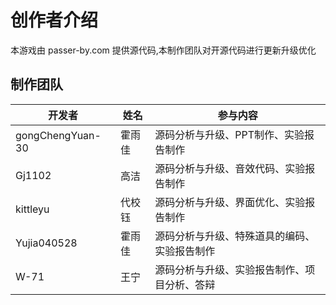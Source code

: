 # 创作者介绍
本游戏由 passer-by.com 提供源代码,本制作团队对开源代码进行更新升级优化
## 制作团队
| 开发者      | 姓名        | 参与内容                               |
| ----------- | ----------- | -------------------------------------- |
| gongChengYuan-30 | 霍雨佳     | 源码分析与升级、PPT制作、实验报告制作      |
| Gj1102      | 高洁     | 源码分析与升级、音效代码、实验报告制作      |
| kittleyu    | 代校钰     | 源码分析与升级、界面优化、实验报告制作      |
| Yujia040528 | 霍雨佳     | 源码分析与升级、特殊道具的编码、实验报告制作 |
| W-71        | 王宁     | 源码分析与升级、实验报告制作、项目分析、答辩 |
